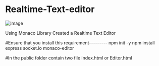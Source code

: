# Realtime-Text-editor

![image](https://github.com/KNnath/Realtime-Text-editor/assets/157242029/8d18ce35-11be-48a6-9c41-bd9af81ff9ab)

Using Monaco Library Created a Realtime Text Editor

#Ensure that you install this requirement---------
npm init -y
npm install express socket.io monaco-editor

#In the public folder contain two file index.html or Editor.html 
